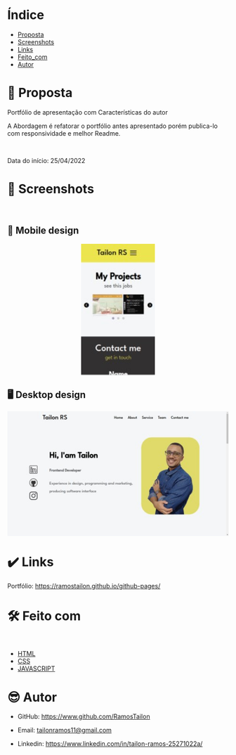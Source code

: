 # Índice
- [Proposta](#id01)
- [Screenshots](#id02)
- [Links](#id03)
- [Feito_com](#id04)
- [Autor](#id05)

# 🚀 Proposta <a name="id01"></a>

Portfólio de apresentação com Características do autor

A Abordagem é refatorar o portfólio antes apresentado porém publica-lo com responsividade e melhor Readme.

<br />

Data do início: 25/04/2022

# :camera_flash: Screenshots <a name="id02"></a>

<br/>

## :iphone: Mobile design

<p  align="center">
  <img height="300px" src="./img/screenshots/tela02.jpg" align="center"></img>
</p>

## :desktop_computer: Desktop design

<p  align="center">
  <img width="600px" src="./img/screenshots/tela01.jpg" align="center"></img>
</p>

# :heavy_check_mark: Links <a name="id03"></a>

Portfólio: https://ramostailon.github.io/github-pages/

# 🛠 Feito com <a name="id04"></a>

<br/>

- [HTML](./img/assets/HTML.jpg)
- [CSS](./img/assets/CSS.jpg)
- [JAVASCRIPT](./img/assets/javascript.jpg)

# :sunglasses: Autor <a name="id05"></a>

- GitHub: https://www.github.com/RamosTailon

- Email: [tailonramos11@gmail.com](mailto:tailonramos11@gmail.com)

- Linkedin: https://www.linkedin.com/in/tailon-ramos-25271022a/